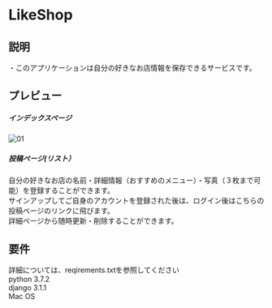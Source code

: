 # LikeShop
## 説明
・このアプリケーションは自分の好きなお店情報を保存できるサービスです。

## プレビュー
##### インデックスページ
![01](https://user-images.githubusercontent.com/69065472/106443166-86523e00-64bf-11eb-935c-917be05b485f.gif)
##### 投稿ページ(リスト）
自分の好きなお店の名前・詳細情報（おすすめのメニュー）・写真（３枚まで可能）を登録することができます。  
サインアップしてご自身のアカウントを登録された後は、ログイン後はこちらの投稿ページのリンクに飛びます。  
詳細ページから随時更新・削除することができます。
## 要件
詳細については、reqirements.txtを参照してください  
python 3.7.2  
django 3.1.1  
Mac OS 
